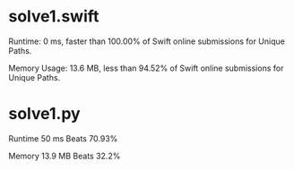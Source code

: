 # solve1.swift

Runtime: 0 ms, faster than 100.00% of Swift online submissions for Unique Paths.

Memory Usage: 13.6 MB, less than 94.52% of Swift online submissions for Unique Paths.

# solve1.py

Runtime 50 ms Beats 70.93%

Memory 13.9 MB Beats 32.2%
